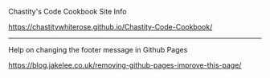 Chastity's Code Cookbook Site Info

https://chastitywhiterose.github.io/Chastity-Code-Cookbook/

---

Help on changing the footer message in Github Pages

https://blog.jakelee.co.uk/removing-github-pages-improve-this-page/

